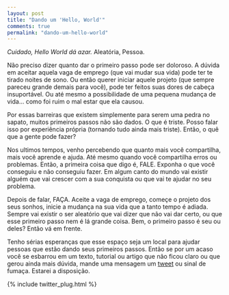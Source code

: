 ```yaml
---
layout: post
title: "Dando um 'Hello, World'"
comments: true
permalink: "dando-um-hello-world"
---
```


*Cuidado, Hello World dá azar.* Aleatória, Pessoa. 

Não preciso dizer quanto dar o primeiro passo pode ser doloroso. A dúvida em aceitar aquela vaga de emprego (que vai mudar sua vida) pode ter te tirado noites de sono. Ou então querer iniciar aquele projeto (que sempre pareceu grande demais para você), pode ter feitos suas dores de cabeça insuportável. Ou até mesmo a possibilidade de uma pequena mudança de vida... como foi ruim o mal estar que ela causou. 

Por essas barreiras que existem simplemente para serem uma pedra no sapato, muitos primeiros passos não são dados. O que é triste. Posso falar isso por experiência própria (tornando tudo ainda mais triste). Então, o quê que a gente pode fazer?

Nos ultimos tempos, venho percebendo que quanto mais você compartilha, mais você aprende e ajuda. Até mesmo quando você compartilha erros ou problemas. Então, a primeira coisa que digo é, FALE. Exponha o que você conseguiu e não conseguiu fazer. Em algum canto do mundo vai existir alguém que vai crescer com a sua conquista ou que vai te ajudar no seu problema.

Depois de falar, FAÇA. Aceite a vaga de emprego, começe o projeto dos seus sonhos, inicie a mudança na sua vida que a tanto tempo é adiada. Sempre vai existir o ser aleatório que vai dizer que não vai dar certo, ou que esse primeiro passo nem é lá grande coisa. Bem, o primeiro passo é seu ou deles? Então vá em frente. 

Tenho sérias esperanças que esse espaço seja um local para ajudar pessoas que estão dando seus primeiros passos. Então se por um acaso você se esbarrou em um texto, tutorial ou artigo que não ficou claro ou que gerou ainda mais dúvida, mande uma mensagem um [tweet](https://twitter.com/joshualande) ou sinal de fumaça. Estarei a disposição.


{% include twitter_plug.html %}
